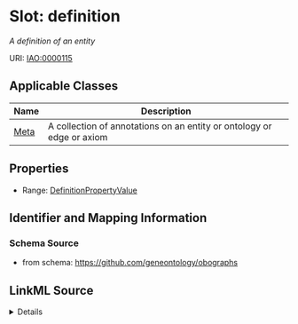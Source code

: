 # Slot: definition
_A definition of an entity_


URI: [IAO:0000115](http://purl.obolibrary.org/obo/IAO_0000115)



<!-- no inheritance hierarchy -->




## Applicable Classes

| Name | Description |
| --- | --- |
[Meta](Meta.md) | A collection of annotations on an entity or ontology or edge or axiom






## Properties

* Range: [DefinitionPropertyValue](DefinitionPropertyValue.md)







## Identifier and Mapping Information







### Schema Source


* from schema: https://github.com/geneontology/obographs




## LinkML Source

<details>
```yaml
name: definition
description: A definition of an entity
from_schema: https://github.com/geneontology/obographs
rank: 1000
slot_uri: IAO:0000115
alias: definition
domain_of:
- Meta
range: DefinitionPropertyValue

```
</details>